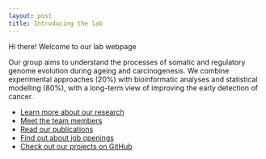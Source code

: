 ```yaml
---
layout: post
title: Introducing the lab
---
```


<p class="message">
  Hi there! Welcome to our lab webpage
</p>

Our group aims to understand the processes of somatic and regulatory genome evolution during ageing and carcinogenesis. We combine experimental approaches (20%) with bioinformatic analyses and statistical modelling (80%), with a long-term view of improving the early detection of cancer.

* [Learn more about our research](https://goncalves-lab.github.io/about/)
* [Meet the team members](https://goncalves-lab.github.io/people/)
* [Read our publications](https://goncalves-lab.github.io/publications/)
* [Find out about job openings](https://goncalves-lab.github.io/jobs/)
* [Check out our projects on GitHub](https://github.com/goncalves-lab)
